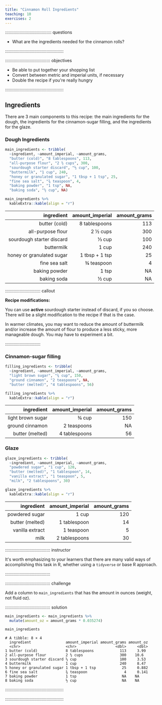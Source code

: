 ```yaml
---
title: "Cinnamon Roll Ingredients"
teaching: 10
exercises: 2
---
```


:::::::::::::::::::::::::::::::::::::: questions 

- What are the ingredients needed for the cinnamon rolls?

::::::::::::::::::::::::::::::::::::::::::::::::

::::::::::::::::::::::::::::::::::::: objectives

- Be able to put together your shopping list
- Convert between metric and imperial units, if necessary
- Double the recipe if you're really hungry

::::::::::::::::::::::::::::::::::::::::::::::::




## Ingredients

There are 3 main components to this recipe: the main ingredients for the dough, the ingredients for the cinnamon-sugar filling, and the ingredients for the glaze.

### Dough Ingredients


```r
main_ingredients <- tribble(
  ~ingredient, ~amount_imperial, ~amount_grams,
  "butter (cold)", "8 tablespoons", 113,
  "all-purpose flour", "2 ½ cups", 300,
  "sourdough starter discard", "⅓ cup", 100,
  "buttermilk", "1 cup", 240,
  "honey or granulated sugar", "1 tbsp + 1 tsp", 25,
  "fine sea salt", "¾ teaspoon", 4,
  "baking powder", "1 tsp", NA,
  "baking soda", "½ cup", NA)

main_ingredients %>% 
  kableExtra::kable(align = "r")
```



|                ingredient| amount_imperial| amount_grams|
|-------------------------:|---------------:|------------:|
|             butter (cold)|   8 tablespoons|          113|
|         all-purpose flour|        2 ½ cups|          300|
| sourdough starter discard|           ⅓ cup|          100|
|                buttermilk|           1 cup|          240|
| honey or granulated sugar|  1 tbsp + 1 tsp|           25|
|             fine sea salt|      ¾ teaspoon|            4|
|             baking powder|           1 tsp|           NA|
|               baking soda|           ½ cup|           NA|

::::::::::::::::::::::::::::: callout

**Recipe modifications:**

You can use **active** sourdough starter instead of discard, if you so choose. There will be a slight modification to the recipe if that is the case.

In warmer climates, you may want to reduce the amount of buttermilk and/or increase the amount of flour to produce a less sticky, more manageable dough. You may have to experiment a bit.

:::::::::::::::::::::::::::::

### Cinnamon-sugar filling


```r
filling_ingredients <- tribble(
  ~ingredient, ~amount_imperial, ~amount_grams,
  "light brown sugar", "¾ cup", 150,
  "ground cinnamon", "2 teaspoons", NA,
  "butter (melted)", "4 tablespoons", 56)

filling_ingredients %>% 
  kableExtra::kable(align = "r")
```



|        ingredient| amount_imperial| amount_grams|
|-----------------:|---------------:|------------:|
| light brown sugar|           ¾ cup|          150|
|   ground cinnamon|     2 teaspoons|           NA|
|   butter (melted)|   4 tablespoons|           56|


### Glaze 


```r
glaze_ingredients <- tribble(
  ~ingredient, ~amount_imperial, ~amount_grams,
  "powdered sugar", "1 cup", 120,
  "butter (melted)", "1 tablespoon", 14,
  "vanilla extract", "1 teaspoon", 5,
  "milk", "2 tablespoons", 30)

glaze_ingredients %>% 
  kableExtra::kable(align = "r")
```



|      ingredient| amount_imperial| amount_grams|
|---------------:|---------------:|------------:|
|  powdered sugar|           1 cup|          120|
| butter (melted)|    1 tablespoon|           14|
| vanilla extract|      1 teaspoon|            5|
|            milk|   2 tablespoons|           30|

::::::::::::::::::::::::::::::::::::: instructor

It's worth emphasizing to your learners that there are many valid ways of accomplishing this task in R, whether using a `tidyverse` or base R approach.

::::::::::::::::::::::::::::::::::::: 


::::::::::::::::::::::::::::::::::::: challenge

Add a column to `main_ingredients` that has the amount in ounces (weight, not fluid oz).

::::::::::::::::::::::::::::::::::::: solution


```r
main_ingredients <- main_ingredients %>% 
  mutate(amount_oz = amount_grams * 0.035274)

main_ingredients
```

```{.output}
# A tibble: 8 × 4
  ingredient                amount_imperial amount_grams amount_oz
  <chr>                     <chr>                  <dbl>     <dbl>
1 butter (cold)             8 tablespoons            113     3.99 
2 all-purpose flour         2 ½ cups                 300    10.6  
3 sourdough starter discard ⅓ cup                    100     3.53 
4 buttermilk                1 cup                    240     8.47 
5 honey or granulated sugar 1 tbsp + 1 tsp            25     0.882
6 fine sea salt             ¾ teaspoon                 4     0.141
7 baking powder             1 tsp                     NA    NA    
8 baking soda               ½ cup                     NA    NA    
```


::::::::::::::::::::::::::::::::::::::::::::::::

::::::::::::::::::::::::::::::::::::::::::::::::
